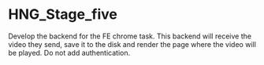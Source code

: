 # HNG_Stage_five
Develop the backend for the FE chrome task. This backend will receive the video they send, save it to the disk and render the page where the video will be played. Do not add authentication.
